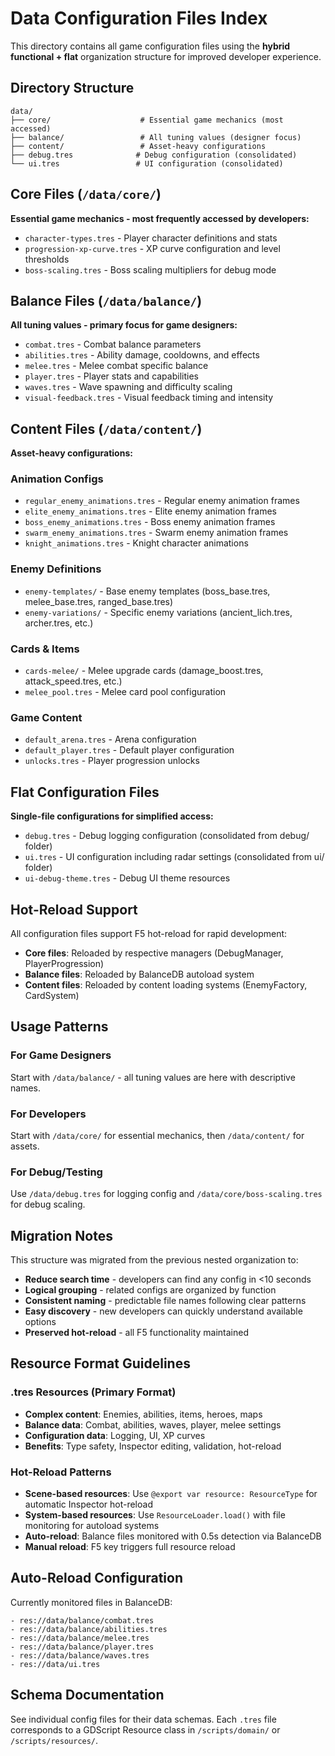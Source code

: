 # Data Configuration Files Index

This directory contains all game configuration files using the **hybrid functional + flat** organization structure for improved developer experience.

## Directory Structure

```
data/
├── core/                    # Essential game mechanics (most accessed)
├── balance/                 # All tuning values (designer focus)  
├── content/                 # Asset-heavy configurations
├── debug.tres              # Debug configuration (consolidated)
└── ui.tres                 # UI configuration (consolidated)
```

## Core Files (`/data/core/`)

**Essential game mechanics - most frequently accessed by developers:**

- `character-types.tres` - Player character definitions and stats
- `progression-xp-curve.tres` - XP curve configuration and level thresholds
- `boss-scaling.tres` - Boss scaling multipliers for debug mode

## Balance Files (`/data/balance/`)

**All tuning values - primary focus for game designers:**

- `combat.tres` - Combat balance parameters
- `abilities.tres` - Ability damage, cooldowns, and effects
- `melee.tres` - Melee combat specific balance
- `player.tres` - Player stats and capabilities
- `waves.tres` - Wave spawning and difficulty scaling
- `visual-feedback.tres` - Visual feedback timing and intensity

## Content Files (`/data/content/`)

**Asset-heavy configurations:**

### Animation Configs
- `regular_enemy_animations.tres` - Regular enemy animation frames
- `elite_enemy_animations.tres` - Elite enemy animation frames
- `boss_enemy_animations.tres` - Boss enemy animation frames
- `swarm_enemy_animations.tres` - Swarm enemy animation frames
- `knight_animations.tres` - Knight character animations

### Enemy Definitions
- `enemy-templates/` - Base enemy templates (boss_base.tres, melee_base.tres, ranged_base.tres)
- `enemy-variations/` - Specific enemy variations (ancient_lich.tres, archer.tres, etc.)

### Cards & Items
- `cards-melee/` - Melee upgrade cards (damage_boost.tres, attack_speed.tres, etc.)
- `melee_pool.tres` - Melee card pool configuration

### Game Content
- `default_arena.tres` - Arena configuration
- `default_player.tres` - Default player configuration  
- `unlocks.tres` - Player progression unlocks

## Flat Configuration Files

**Single-file configurations for simplified access:**

- `debug.tres` - Debug logging configuration (consolidated from debug/ folder)
- `ui.tres` - UI configuration including radar settings (consolidated from ui/ folder)
- `ui-debug-theme.tres` - Debug UI theme resources

## Hot-Reload Support

All configuration files support F5 hot-reload for rapid development:

- **Core files**: Reloaded by respective managers (DebugManager, PlayerProgression)
- **Balance files**: Reloaded by BalanceDB autoload system
- **Content files**: Reloaded by content loading systems (EnemyFactory, CardSystem)

## Usage Patterns

### For Game Designers
Start with `/data/balance/` - all tuning values are here with descriptive names.

### For Developers  
Start with `/data/core/` for essential mechanics, then `/data/content/` for assets.

### For Debug/Testing
Use `/data/debug.tres` for logging config and `/data/core/boss-scaling.tres` for debug scaling.

## Migration Notes

This structure was migrated from the previous nested organization to:
- **Reduce search time** - developers can find any config in <10 seconds
- **Logical grouping** - related configs are organized by function
- **Consistent naming** - predictable file names following clear patterns
- **Easy discovery** - new developers can quickly understand available options
- **Preserved hot-reload** - all F5 functionality maintained

## Resource Format Guidelines

### .tres Resources (Primary Format)
- **Complex content**: Enemies, abilities, items, heroes, maps
- **Balance data**: Combat, abilities, waves, player, melee settings  
- **Configuration data**: Logging, UI, XP curves
- **Benefits**: Type safety, Inspector editing, validation, hot-reload

### Hot-Reload Patterns
- **Scene-based resources**: Use `@export var resource: ResourceType` for automatic Inspector hot-reload
- **System-based resources**: Use `ResourceLoader.load()` with file monitoring for autoload systems
- **Auto-reload**: Balance files monitored with 0.5s detection via BalanceDB
- **Manual reload**: F5 key triggers full resource reload

## Auto-Reload Configuration

Currently monitored files in BalanceDB:
```gdscript
- res://data/balance/combat.tres
- res://data/balance/abilities.tres  
- res://data/balance/melee.tres
- res://data/balance/player.tres
- res://data/balance/waves.tres
- res://data/ui.tres
```

## Schema Documentation

See individual config files for their data schemas. Each `.tres` file corresponds to a GDScript Resource class in `/scripts/domain/` or `/scripts/resources/`.
